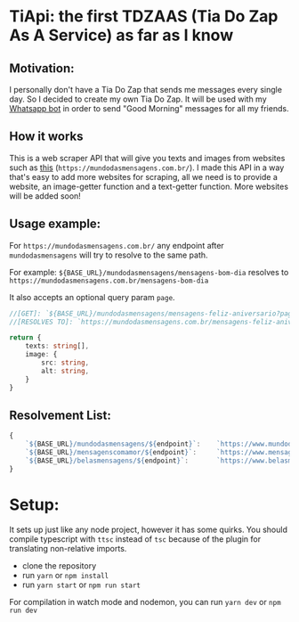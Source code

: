 # TiApi: the first TDZAAS (Tia Do Zap As A Service) as far as I know

## Motivation:

I personally don't have a Tia Do Zap that sends me messages every single day. So I decided to create my own Tia Do Zap. It will be used with my [Whatsapp bot](https://github.com/TramontaG/Gramonta-bot) in order to send "Good Morning" messages for all my friends.

## How it works

This is a web scraper API that will give you texts and images from websites such as  [this](https://mundodasmensagens.com.br/) (`https://mundodasmensagens.com.br/`). I made this API in a way that's easy to add more websites for scraping, all we need is to provide a website, an image-getter function and a text-getter function. More websites will be added soon!

## Usage example:

For `https://mundodasmensagens.com.br/` any endpoint after `mundodasmensagens` will try to resolve to the same path.

For example: `${BASE_URL}/mundodasmensagens/mensagens-bom-dia` resolves to `https://mundodasmensagens.com.br/mensagens-bom-dia`

It also accepts an optional query param `page`.

```typescript
//[GET]: `${BASE_URL}/mundodasmensagens/mensagens-feliz-aniversario?page=3`
//[RESOLVES TO]: `https://mundodasmensagens.com.br/mensagens-feliz-aniversario/3/`

return {
    texts: string[],
    image: {
        src: string,
        alt: string,
    }
}
```
## Resolvement List:
```typescript
{
    `${BASE_URL}/mundodasmensagens/${endpoint}`:    `https://www.mundodasmensagens.com.br/${endpoint}`
    `${BASE_URL}/mensagenscomamor/${endpoint}`:     `https://www.mensagenscomamor.com/${endpoint}`
    `${BASE_URL}/belasmensagens/${endpoint}`:       `https://www.belasmensagens.com.br/${endpoint}`
}
```


# Setup:

It sets up just like any node project, however it has some quirks. You should compile typescript with `ttsc` instead of `tsc` because of the plugin for translating non-relative imports.

- clone the repository
- run `yarn` or `npm install`
- run `yarn start` or `npm run start`

For compilation in watch mode and nodemon, you can run `yarn dev` or `npm run dev`
